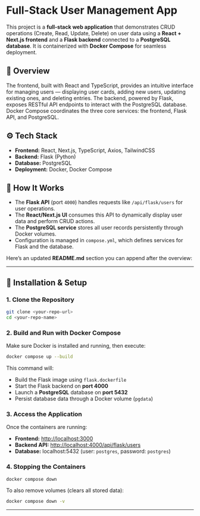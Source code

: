 # Full-Stack User Management App

This project is a **full-stack web application** that demonstrates CRUD operations (Create, Read, Update, Delete) on user data using a **React + Next.js frontend** and a **Flask backend** connected to a **PostgreSQL database**. It is containerized with **Docker Compose** for seamless deployment.

## 🧩 Overview

The frontend, built with React and TypeScript, provides an intuitive interface for managing users — displaying user cards, adding new users, updating existing ones, and deleting entries. The backend, powered by Flask, exposes RESTful API endpoints to interact with the PostgreSQL database. Docker Compose coordinates the three core services: the frontend, Flask API, and PostgreSQL.

## ⚙️ Tech Stack

* **Frontend:** React, Next.js, TypeScript, Axios, TailwindCSS
* **Backend:** Flask (Python)
* **Database:** PostgreSQL
* **Deployment:** Docker, Docker Compose

## 🧠 How It Works

* The **Flask API** (port `4000`) handles requests like `/api/flask/users` for user operations.
* The **React/Next.js UI** consumes this API to dynamically display user data and perform CRUD actions.
* The **PostgreSQL service** stores all user records persistently through Docker volumes.
* Configuration is managed in `compose.yml`, which defines services for Flask and the database.


Here’s an updated **README.md** section you can append after the overview:

---

## 🚀 Installation & Setup

### 1. Clone the Repository

```bash
git clone <your-repo-url>
cd <your-repo-name>
```

### 2. Build and Run with Docker Compose

Make sure Docker is installed and running, then execute:

```bash
docker compose up --build
```

This command will:

* Build the Flask image using `flask.dockerfile`
* Start the Flask backend on **port 4000**
* Launch a **PostgreSQL** database on **port 5432**
* Persist database data through a Docker volume (`pgdata`)

### 3. Access the Application

Once the containers are running:

* **Frontend:** [http://localhost:3000](http://localhost:3000)
* **Backend API:** [http://localhost:4000/api/flask/users](http://localhost:4000/api/flask/users)
* **Database:** localhost:5432 (user: `postgres`, password: `postgres`)

### 4. Stopping the Containers

```bash
docker compose down
```

To also remove volumes (clears all stored data):

```bash
docker compose down -v
```

---
